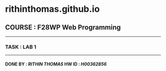 # rithinthomas.github.io
## COURSE : F28WP Web Programming
***
### TASK : LAB 1
* * *
#### DONE BY : *RITHIN THOMAS* HW ID : *H00362856*


